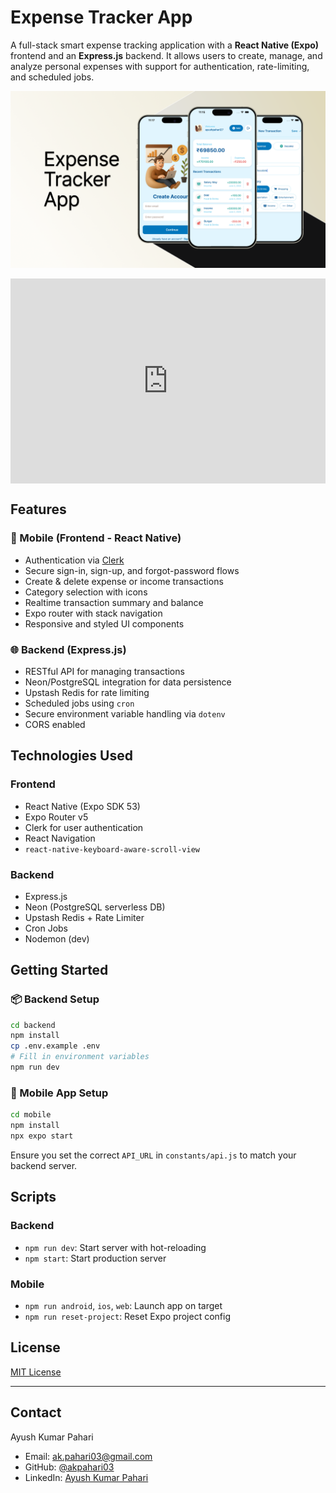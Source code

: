 # Expense Tracker App

A full-stack smart expense tracking application with a **React Native (Expo)** frontend and an **Express.js** backend. It allows users to create, manage, and analyze personal expenses with support for authentication, rate-limiting, and scheduled jobs.


![App Preview](/mobile/assets/images/expense-tracker-bg.png)

<div style="position: relative; padding-bottom: 64.98194945848375%; height: 0;"><iframe src="https://www.loom.com/embed/96b22f14ef2f4c31a722f7a5d3f58b89?sid=27c48d42-e508-4869-9abf-318141611bcd" frameborder="0" webkitallowfullscreen mozallowfullscreen allowfullscreen style="position: absolute; top: 0; left: 0; width: 100%; height: 100%;"></iframe></div>

## Features

### 📱 Mobile (Frontend - React Native)
- Authentication via [Clerk](https://clerk.dev)
- Secure sign-in, sign-up, and forgot-password flows
- Create & delete expense or income transactions
- Category selection with icons
- Realtime transaction summary and balance
- Expo router with stack navigation
- Responsive and styled UI components

### 🌐 Backend (Express.js)
- RESTful API for managing transactions
- Neon/PostgreSQL integration for data persistence
- Upstash Redis for rate limiting
- Scheduled jobs using `cron`
- Secure environment variable handling via `dotenv`
- CORS enabled

## Technologies Used

### Frontend
- React Native (Expo SDK 53)
- Expo Router v5
- Clerk for user authentication
- React Navigation
- `react-native-keyboard-aware-scroll-view`

### Backend
- Express.js
- Neon (PostgreSQL serverless DB)
- Upstash Redis + Rate Limiter
- Cron Jobs
- Nodemon (dev)

## Getting Started

### 📦 Backend Setup

```bash
cd backend
npm install
cp .env.example .env
# Fill in environment variables
npm run dev
```

### 📱 Mobile App Setup

```bash
cd mobile
npm install
npx expo start
```

Ensure you set the correct `API_URL` in `constants/api.js` to match your backend server.


## Scripts

### Backend
- `npm run dev`: Start server with hot-reloading
- `npm start`: Start production server

### Mobile
- `npm run android`, `ios`, `web`: Launch app on target
- `npm run reset-project`: Reset Expo project config

## License

[MIT License](LICENSE)

---

## Contact

Ayush Kumar Pahari
- Email: ak.pahari03@gmail.com
- GitHub: [@akpahari03](https://github.com/akpahari03)
- LinkedIn: [Ayush Kumar Pahari](https://www.linkedin.com/in/ayush-kumar-pahari-465090224/)
